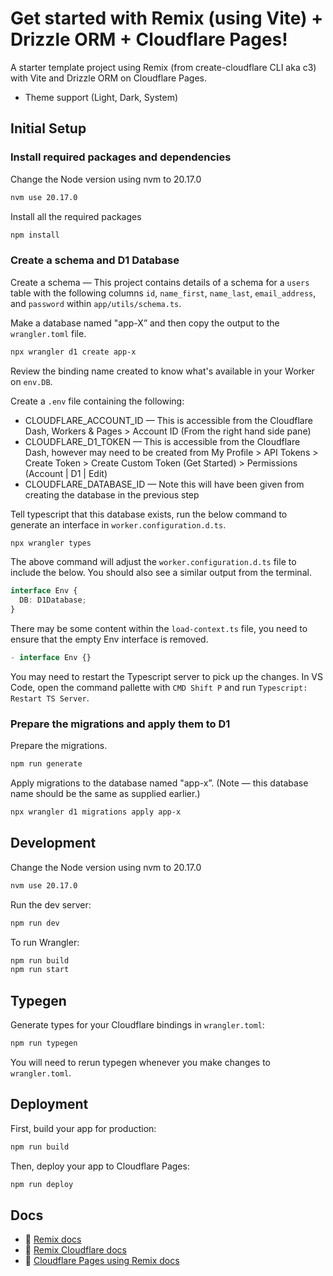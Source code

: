 # Get started with Remix (using Vite) + Drizzle ORM + Cloudflare Pages!

A starter template project using Remix (from create-cloudflare CLI aka c3) with Vite and Drizzle ORM on Cloudflare Pages.

- Theme support (Light, Dark, System)

## Initial Setup

### Install required packages and dependencies

Change the Node version using nvm to 20.17.0

```sh
nvm use 20.17.0
```

Install all the required packages

```sh
npm install
```

### Create a schema and D1 Database

Create a schema — This project contains details of a schema for a `users` table with the following columns `id`, `name_first`, `name_last`, `email_address`, and `password` within `app/utils/schema.ts`.

Make a database named "app-X” and then copy the output to the `wrangler.toml` file.

```sh
npx wrangler d1 create app-x
```

Review the binding name created to know what's available in your Worker on `env.DB`.

Create a `.env` file containing the following:

- CLOUDFLARE_ACCOUNT_ID — This is accessible from the Cloudflare Dash, Workers & Pages > Account ID (From the right hand side pane)
- CLOUDFLARE_D1_TOKEN — This is accessible from the Cloudflare Dash, however may need to be created from My Profile > API Tokens > Create Token > Create Custom Token (Get Started) > Permissions (Account | D1 | Edit)
- CLOUDFLARE_DATABASE_ID — Note this will have been given from creating the database in the previous step

Tell typescript that this database exists, run the below command to generate an interface in `worker.configuration.d.ts`.

```sh
npx wrangler types
```

The above command will adjust the `worker.configuration.d.ts` file to include the below. You should also see a similar output from the terminal.

```ts
interface Env {
  DB: D1Database;
}
```

There may be some content within the `load-context.ts` file, you need to ensure that the empty Env interface is removed.

```ts
- interface Env {}
```

You may need to restart the Typescript server to pick up the changes. In VS Code, open the command pallette with `CMD Shift P` and run `Typescript: Restart TS Server`.

### Prepare the migrations and apply them to D1

Prepare the migrations.

```sh
npm run generate
```

Apply migrations to the database named "app-x”. (Note — this database name should be the same as supplied earlier.)

```sh
npx wrangler d1 migrations apply app-x
```

## Development

Change the Node version using nvm to 20.17.0

```sh
nvm use 20.17.0
```

Run the dev server:

```sh
npm run dev
```

To run Wrangler:

```sh
npm run build
npm run start
```

## Typegen

Generate types for your Cloudflare bindings in `wrangler.toml`:

```sh
npm run typegen
```

You will need to rerun typegen whenever you make changes to `wrangler.toml`.

## Deployment

First, build your app for production:

```sh
npm run build
```

Then, deploy your app to Cloudflare Pages:

```sh
npm run deploy
```

## Docs

- 📖 [Remix docs](https://remix.run/docs)
- 📖 [Remix Cloudflare docs](https://remix.run/guides/vite#cloudflare)
- 📖 [Cloudflare Pages using Remix docs](https://developers.cloudflare.com/pages/framework-guides/deploy-a-remix-site/)
